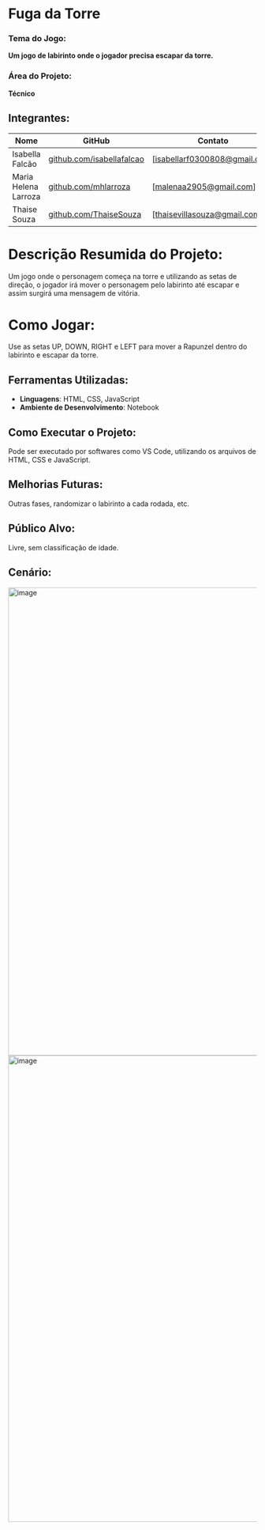 # Fuga da Torre

### Tema do Jogo:
**Um jogo de labirinto onde o jogador precisa escapar da torre.**

### Área do Projeto:
**Técnico**

## Integrantes:
| Nome                 | GitHub                                                            | Contato                     |
|----------------------|-------------------------------------------------------------------|-----------------------------|
| Isabella Falcão      |[github.com/isabellafalcao](https://github.com/isabellafalcao)     |[isabellarf0300808@gmail.com]|
| Maria Helena Larroza |[github.com/mhlarroza](https://github.com/mhlarroza)               |[malenaa2905@gmail.com]      |
| Thaise Souza         |[github.com/ThaiseSouza](https://github.com/ThaiseSouza)           |[thaisevillasouza@gmail.com] |

# Descrição Resumida do Projeto:
Um jogo onde o personagem começa na torre e utilizando as setas de direção, o jogador irá mover o personagem pelo labirinto até escapar e assim surgirá uma mensagem de vitória.

# Como Jogar:
Use as setas UP, DOWN, RIGHT e LEFT para mover a Rapunzel dentro do labirinto e escapar da torre.

## Ferramentas Utilizadas:
- **Linguagens**: HTML, CSS, JavaScript
- **Ambiente de Desenvolvimento**: Notebook

## Como Executar o Projeto:
Pode ser executado por softwares como VS Code, utilizando os arquivos de HTML, CSS e JavaScript.

## Melhorias Futuras:
Outras fases, randomizar o labirinto a cada rodada, etc.

## Público Alvo:
Livre, sem classificação de idade.

## Cenário:
<img width="947" alt="image" src="https://github.com/user-attachments/assets/d0dab293-c600-43d0-b92d-ac60ab6f49ca" />
<img width="944" alt="image" src="https://github.com/user-attachments/assets/aae45519-7efd-4c68-9076-826fc727c20a" />
